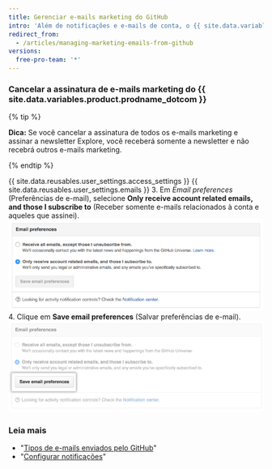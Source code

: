 ```yaml
---
title: Gerenciar e-mails marketing do GitHub
intro: 'Além de notificações e e-mails de conta, o {{ site.data.variables.product.prodname_dotcom }} envia ocasionalmente e-mails marketing com novidades e informações sobre nossos produtos. Se você cancelar a assinatura de e-mails marketing, não será incluído em campanhas futuras a menos que altere suas configurações de e-mail do {{ site.data.variables.product.prodname_dotcom }}.'
redirect_from:
  - /articles/managing-marketing-emails-from-github
versions:
  free-pro-team: '*'
---
```


### Cancelar a assinatura de e-mails marketing do {{ site.data.variables.product.prodname_dotcom }}

{% tip %}

**Dica:** Se você cancelar a assinatura de todos os e-mails marketing e assinar a newsletter Explore, você receberá somente a newsletter e não recebrá outros e-mails marketing.

{% endtip %}

{{ site.data.reusables.user_settings.access_settings }}
{{ site.data.reusables.user_settings.emails }}
3. Em *Email preferences* (Preferências de e-mail), selecione **Only receive account related emails, and those I subscribe to** (Receber somente e-mails relacionados à conta e aqueles que assinei). ![Captura de tela de remover assinatura de e-mail marketing](/assets/images/help/notifications/email_preferences.png)
4. Clique em **Save email preferences** (Salvar preferências de e-mail). ![Botão Save email preferences (Salvar preferências de e-mail)](/assets/images/help/notifications/save_email_preferences.png)

### Leia mais

- "[Tipos de e-mails enviados pelo GitHub](/articles/types-of-emails-github-sends)"
- "[Configurar notificações](/github/managing-subscriptions-and-notifications-on-github/configuring-notifications)"
